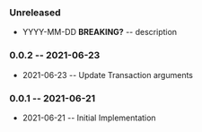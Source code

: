 ### Unreleased

- YYYY-MM-DD **BREAKING?** -- description

### 0.0.2 -- 2021-06-23

- 2021-06-23 -- Update Transaction arguments
  
### 0.0.1 -- 2021-06-21

- 2021-06-21 -- Initial Implementation